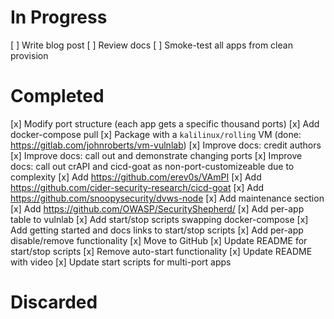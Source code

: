 # In Progress
[ ] Write blog post
[ ] Review docs
[ ] Smoke-test all apps from clean provision

# Completed
[x] Modify port structure (each app gets a specific thousand ports)
[x] Add docker-compose pull
[x] Package with a `kalilinux/rolling` VM (done: https://gitlab.com/johnroberts/vm-vulnlab)
[x] Improve docs: credit authors
[x] Improve docs: call out and demonstrate changing ports
[x] Improve docs: call out crAPI and cicd-goat as non-port-customizeable due to complexity
[x] Add https://github.com/erev0s/VAmPI
[x] Add https://github.com/cider-security-research/cicd-goat
[x] Add https://github.com/snoopysecurity/dvws-node
[x] Add maintenance section
[x] Add https://github.com/OWASP/SecurityShepherd/
[x] Add per-app table to vulnlab
[x] Add start/stop scripts swapping docker-compose
[x] Add getting started and docs links to start/stop scripts 
[x] Add per-app disable/remove functionality
[x] Move to GitHub
[x] Update README for start/stop scripts
[x] Remove auto-start functionality
[x] Update README with video
[x] Update start scripts for multi-port apps

# Discarded
